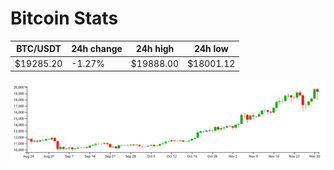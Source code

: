 # Bitcoin Stats

BTC/USDT|24h change|24h high|24h low|
|---|---|---|---|
|$19285.20|-1.27%|$19888.00|$18001.12|

<img src="./chart.svg">
